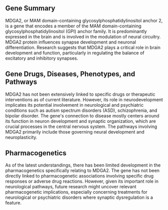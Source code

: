 ## Gene Summary
MDGA2, or MAM domain-containing glycosylphosphatidylinositol anchor 2, is a gene that encodes a member of the MAM domain-containing glycosylphosphatidylinositol (GPI) anchor family. It is predominantly expressed in the brain and is involved in the modulation of neural circuitry. MDGA2 protein influences synapse development and neuronal differentiation. Research suggests that MDGA2 plays a critical role in brain development and function, particularly in regulating the balance of excitatory and inhibitory synapses.

## Gene Drugs, Diseases, Phenotypes, and Pathways
MDGA2 has not been extensively linked to specific drugs or therapeutic interventions as of current literature. However, its role in neurodevelopment implicates its potential involvement in neurological and psychiatric conditions such as autism spectrum disorders (ASD), schizophrenia, and bipolar disorder. The gene's connection to disease mostly centers around its function in neuron development and synaptic organization, which are crucial processes in the central nervous system. The pathways involving MDGA2 primarily include those governing neural development and neuroplasticity.

## Pharmacogenetics
As of the latest understandings, there has been limited development in the pharmacogenetics specifically relating to MDGA2. The gene has not been directly linked to pharmacogenetic associations involving specific drug responses or adverse drug reactions. However, given its important role in neurological pathways, future research might uncover relevant pharmacogenetic implications, especially concerning treatments for neurological or psychiatric disorders where synaptic dysregulation is a feature.